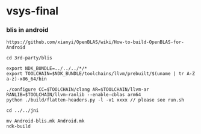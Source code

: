 # vsys-final

### blis in android

    https://github.com/xianyi/OpenBLAS/wiki/How-to-build-OpenBLAS-for-Android

    cd 3rd-party/blis

    export NDK_BUNDLE=../../../*/*
    export TOOLCHAIN=$NDK_BUNDLE/toolchains/llvm/prebuilt/$(uname | tr A-Z a-z)-x86_64/bin
    
    ./configure CC=$TOOLCHAIN/clang AR=$TOOLCHAIN/llvm-ar RANLIB=$TOOLCHAIN/llvm-ranlib --enable-cblas arm64
    python ./build/flatten-headers.py -l -v1 xxxx // please see run.sh

    cd ../../jni

    mv Android-blis.mk Android.mk
    ndk-build
